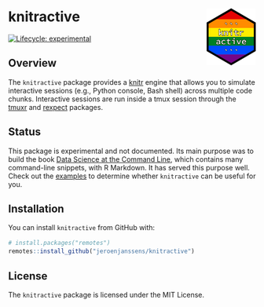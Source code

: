 
<!-- README.md is generated from README.Rmd. Please edit that file -->

# knitractive <img src="man/figures/logo.png" align="right" width="100px" />

[![Lifecycle:
experimental](https://img.shields.io/badge/lifecycle-experimental-orange.svg)](https://www.tidyverse.org/lifecycle/#experimental)

## Overview

The `knitractive` package provides a [knitr](https://yihui.name/knitr/)
engine that allows you to simulate interactive sessions (e.g., Python
console, Bash shell) across multiple code chunks. Interactive sessions
are run inside a tmux session through the
[tmuxr](https://jeronejanssens.github.io/tmuxr) and
[rexpect](https://jeroenjanssens.github.io/rexpect) packages.

## Status

This package is experimental and not documented. Its main purpose was to
build the book [Data Science at the Command
Line](https://jeroenjanssens.com/dsatcl), which contains many
command-line snippets, with R Markdown. It has served this purpose well.
Check out the [examples](/knitractive/articles/) to determine whether
`knitractive` can be useful for you.

## Installation

You can install `knitractive` from GitHub with:

``` r
# install.packages("remotes")
remotes::install_github("jeroenjanssens/knitractive")
```

## License

The `knitractive` package is licensed under the MIT License.
